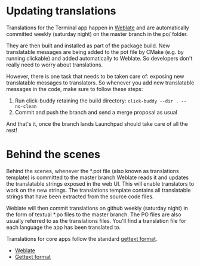 # Updating translations

Translations for the Terminal app happen in [Weblate](https://translate.ubports.com/projects/ubports/terminal-app/)
and are automatically committed weekly (saturday night) on the master branch in
the po/ folder.

They are then built and installed as part of the package build.
New translatable messages are being added to the pot file by
CMake (e.g. by running clickable) and added automatically to Weblate. So
developers don't really need to worry about translations.

However, there is one task that needs to be taken care of: exposing new
translatable messages to translators. So whenever you add new translatable
messages in the code, make sure to follow these steps:

 1. Run click-buddy retaining the build directory:
    `click-buddy --dir . --no-clean`
 2. Commit and push the branch and send a merge proposal as usual

And that's it, once the branch lands Launchpad should take care of all the rest!

# Behind the scenes

Behind the scenes, whenever the \*.pot file (also known as translations template) is committed to the master branch Weblate reads it and updates the translatable strings exposed in the web UI. This will enable translators to work on the new strings.
The translations template contains all translatable strings that have been extracted from the source code files.

Weblate will then commit translations on github weekly (saturday night)
in the form of textual \*.po files to the master branch. The PO files are also usually referred to as the translations files. You'll find a translation file for each language the app has been translated to.

Translations for core apps follow the standard [gettext format](https://www.gnu.org/software/gettext/).

* [Weblate](https://translate.ubports.com/projects/ubports/terminal-app/)
* [Gettext format](https://www.gnu.org/software/gettext/)

